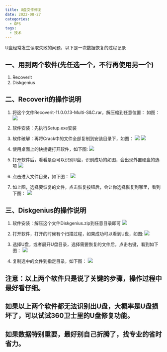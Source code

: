 ```yaml
---
title: U盘文件修复
date: 2022-08-27
categories:
  - OPS
tags:
  - 技术
---
```

U盘经常发生读取失败的问题，以下是一次数据恢复的过程记录

<!-- more  -->

## 一、用到两个软件(先任选一个，不行再使用另一个)

1. Recoverit
2. Diskgenius
## 二、Recoverit的操作说明
1. 将这个文件Recoverit-11.0.0.13-Multi-S&C.rar，解压缩到任意位置：
如图：
![](https://cdn.jsdelivr.net/gh/dgdghub/dg-pic@main/blog/20250824175652704.png)
2. 软件安装：先执行Setup.exe安装
3. 软件破解：再将Crack中的文件全部复制到安装目录下，如图：
![](https://cdn.jsdelivr.net/gh/dgdghub/dg-pic@main/blog/20250824175813330.png)
![](https://cdn.jsdelivr.net/gh/dgdghub/dg-pic@main/blog/20250824175905420.png)

4. 使用桌面上的快捷键打开软件，如下图:
![](https://cdn.jsdelivr.net/gh/dgdghub/dg-pic@main/blog/20250824180147752.png)

5. 打开软件后，看看是否可以识别U盘，识别成功的如图，会出现外置硬盘的选项
![](https://cdn.jsdelivr.net/gh/dgdghub/dg-pic@main/blog/20250824180320300.png)

6. 点击进入文件目录，如下图：
![](https://cdn.jsdelivr.net/gh/dgdghub/dg-pic@main/blog/20250824180511065.png)

7. 如上图，选择要恢复的文件，点击恢复按钮后，会让你选择恢复到哪里，看到下图：
![](https://cdn.jsdelivr.net/gh/dgdghub/dg-pic@main/blog/20250824180610385.png)

## 三、Diskgenius的操作说明

1. 软件安装：解压这个文件Diskgenius.zip到任意目录即可
![](https://cdn.jsdelivr.net/gh/dgdghub/dg-pic@main/blog/20250824181104096.png)
2. 打开软件，打开的时候有个扫描过程，如果成功可以看到U盘，如图:
![](https://cdn.jsdelivr.net/gh/dgdghub/dg-pic@main/blog/20250824180912561.png)

3. 选择U盘，或者展开U盘目录，选择需要恢复的文件后，点击右键，看到如下图：
![](https://cdn.jsdelivr.net/gh/dgdghub/dg-pic@main/blog/20250824181153995.png)

4. 复制选中的文件到指定目录，如下图：
![](https://cdn.jsdelivr.net/gh/dgdghub/dg-pic@main/blog/20250824181325522.png)

## 注意：以上两个软件只是说了关键的步骤，操作过程中最好看仔细。

## 如果以上两个软件都无法识别出U盘，大概率是U盘损坏了，可以试试360卫士里的U盘修复功能。
## 如果数据特别重要，最好别自己折腾了，找专业的省时省力。





